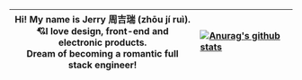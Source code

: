 |   Hi! My name is Jerry 周吉瑞 (zhōu jí ruì).<br />:cupid:I love design, front-end and electronic products.<br />Dream of becoming a romantic full stack engineer!   | [![Anurag's github stats](https://github-readme-stats.vercel.app/api?username=JERRY-Z-J-R&theme=vue&hide=contribs&show_icons=true&include_all_commits=true)](https://github.com/anuraghazra/github-readme-stats) |
| ---- | :----------------------------------------------------------- |

